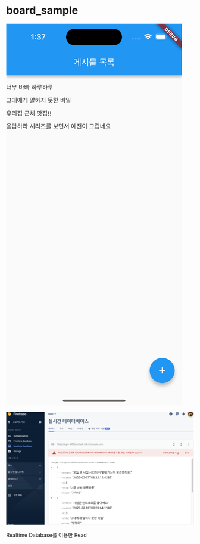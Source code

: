 # board_sample

![1696480740477.png](./1696480740477.png)

![1696481109389.png](./1696481109389.png)


Realtime Database를 이용한 Read
